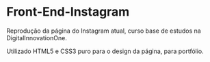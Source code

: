 # Front-End-Instagram
Reprodução da página do Instagram atual, curso base de estudos na DigitalInnovationOne.

Utilizado HTML5 e CSS3 puro para o design da página, para portfólio.
